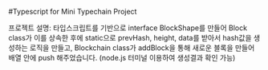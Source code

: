 #Typescript for Mini Typechain Project

프로젝트 설명: 타입스크립트를 기반으로 interface BlockShape를 만들어 Block class가 이를 상속한 후에 static으로 prevHash, height, data를 받아서 hash값을 생성하는 로직을 만들고, Blockchain class가 addBlock을 통해 새로운 블록을 만들어 배열 안에 push 해주었습니다. (node.js 터미널 이용하여 생성결과 확인 가능)
